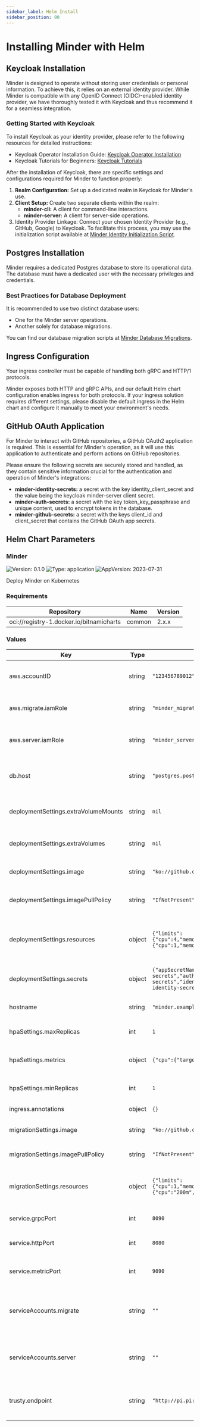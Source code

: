 ```yaml
---
sidebar_label: Helm Install
sidebar_position: 80
---
```


# Installing Minder with Helm

## Keycloak Installation
Minder is designed to operate without storing user credentials or personal information. To achieve this, it relies on an external identity provider. While Minder is compatible with any OpenID Connect (OIDC)-enabled identity provider, we have thoroughly tested it with Keycloak and thus recommend it for a seamless integration.

### Getting Started with Keycloak
To install Keycloak as your identity provider, please refer to the following resources for detailed instructions:

- Keycloak Operator Installation Guide: [Keycloak Operator Installation](https://www.keycloak.org/operator/installation)
- Keycloak Tutorials for Beginners: [Keycloak Tutorials](https://keycloak.ch/keycloak-tutorials/tutorial-1-installing-and-running-keycloak/)

After the installation of Keycloak, there are specific settings and configurations required for Minder to function properly:

1) **Realm Configuration:** Set up a dedicated realm in Keycloak for Minder's use.
2) **Client Setup:** Create two separate clients within the realm:
    - **minder-cli:** A client for command-line interactions.
    - **minder-server:** A client for server-side operations.
3) Identity Provider Linkage: Connect your chosen Identity Provider (e.g., GitHub, Google) to Keycloak. To facilitate this process, you may use the initialization script available at [Minder Identity Initialization Script](https://github.com/stacklok/minder/blob/main/identity/scripts/initialize.sh).

## Postgres Installation
Minder requires a dedicated Postgres database to store its operational data. The database must have a dedicated user with the necessary privileges and credentials.

### Best Practices for Database Deployment
It is recommended to use two distinct database users:

- One for the Minder server operations.
- Another solely for database migrations.

You can find our database migration scripts at [Minder Database Migrations](https://github.com/stacklok/minder/tree/main/database/migrations).

## Ingress Configuration
Your ingress controller must be capable of handling both gRPC and HTTP/1 protocols.

Minder exposes both HTTP and gRPC APIs, and our default Helm chart configuration enables ingress for both protocols. If your ingress solution requires different settings, please disable the default ingress in the Helm chart and configure it manually to meet your environment's needs.

## GitHub OAuth Application
For Minder to interact with GitHub repositories, a GitHub OAuth2 application is required. This is essential for Minder's operation, as it will use this application to authenticate and perform actions on GitHub repositories.

Please ensure the following secrets are securely stored and handled, as they contain sensitive information crucial for the authentication and operation of Minder's integrations:

- **minder-identity-secrets:** a secret with the key identity_client_secret and the value being the keycloak minder-server client secret.
- **minder-auth-secrets:** a secret with the key token_key_passphrase and unique content, used to encrypt tokens in the database.
- **minder-github-secrets:** a secret with the keys client_id and client_secret that contains the GitHub OAuth app secrets.

## Helm Chart Parameters
### Minder

![Version: 0.1.0](https://img.shields.io/badge/Version-0.1.0-informational?style=flat-square) ![Type: application](https://img.shields.io/badge/Type-application-informational?style=flat-square) ![AppVersion: 2023-07-31](https://img.shields.io/badge/AppVersion-2023--07--31-informational?style=flat-square)

Deploy Minder on Kubernetes

### Requirements

| Repository | Name | Version |
|------------|------|---------|
| oci://registry-1.docker.io/bitnamicharts | common | 2.x.x |

### Values

| Key | Type | Default | Description |
|-----|------|---------|-------------|
| aws.accountID | string | `"123456789012"` | AWS account ID where the service will be deployed |
| aws.migrate.iamRole | string | `"minder_migrate_role"` | IAM role for the migration operations in AWS |
| aws.server.iamRole | string | `"minder_server_role"` | IAM role for the server operations in AWS |
| db.host | string | `"postgres.postgres"` | Hostname for the database where Minder will store its data |
| deploymentSettings.extraVolumeMounts | string | `nil` | Additional volume mounts for the deployment |
| deploymentSettings.extraVolumes | string | `nil` | Additional volumes to mount into the deployment |
| deploymentSettings.image | string | `"ko://github.com/stacklok/minder/cmd/server"` | Image to use for the main Minder deployment |
| deploymentSettings.imagePullPolicy | string | `"IfNotPresent"` | Image pull policy for the main deployment |
| deploymentSettings.resources | object | `{"limits":{"cpu":4,"memory":"1.5Gi"},"requests":{"cpu":1,"memory":"1Gi"}}` | Compute resource requests and limits for the main deployment |
| deploymentSettings.secrets | object | `{"appSecretName":"minder-github-secrets","authSecretName":"minder-auth-secrets","identitySecretName":"minder-identity-secrets"}` | Names of the secrets for various Minder components |
| hostname | string | `"minder.example.com"` | The hostname for the Minder service |
| hpaSettings.maxReplicas | int | `1` | Maximum number of replicas for HPA |
| hpaSettings.metrics | object | `{"cpu":{"targetAverageUtilization":60}}` | Target CPU utilization percentage for HPA to scale |
| hpaSettings.minReplicas | int | `1` | Minimum number of replicas for HPA |
| ingress.annotations | object | `{}` | Ingress annotations |
| migrationSettings.image | string | `"ko://github.com/stacklok/minder/cmd/server"` | Image to use for the migration jobs |
| migrationSettings.imagePullPolicy | string | `"IfNotPresent"` | Image pull policy for the migration jobs |
| migrationSettings.resources | object | `{"limits":{"cpu":1,"memory":"300Mi"},"requests":{"cpu":"200m","memory":"200Mi"}}` | Compute resource requests and limits for the migration jobs |
| service.grpcPort | int | `8090` | GRPC port for the service to listen on |
| service.httpPort | int | `8080` | HTTP port for the service to listen on |
| service.metricPort | int | `9090` | Metrics port for the service to expose metrics on |
| serviceAccounts.migrate | string | `""` | ServiceAccount to be used for migration. If set, Minder will use this named ServiceAccount. |
| serviceAccounts.server | string | `""` | ServiceAccount to be used by the server. If set, Minder will use this named ServiceAccount. |
| trusty.endpoint | string | `"http://pi.pi:8000"` | Endpoint for the trusty service which Minder communicates with |


